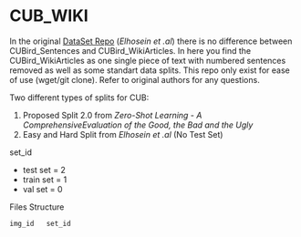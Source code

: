 # CUB_WIKI

In the original [DataSet Repo](https://github.com/EthanZhu90/ZSL_PP_CVPR17)  (_Elhosein et .al_) there is no difference between CUBird_Sentences and CUBird_WikiArticles. In here you find the CUBird_WikiArticles as one single piece of text with numbered sentences removed as well as some standart data splits. This repo only exist for ease of use (wget/git clone). Refer to original authors for any questions.

Two different types of splits for CUB:
 1. Proposed Split 2.0 from _Zero-Shot Learning - A ComprehensiveEvaluation of the Good, the Bad and the Ugly_ 
 2. Easy and Hard Split from _Elhosein et .al_ (No Test Set)

set_id

* test set = 2
* train set = 1
* val set = 0

Files Structure

    img_id   set_id 


